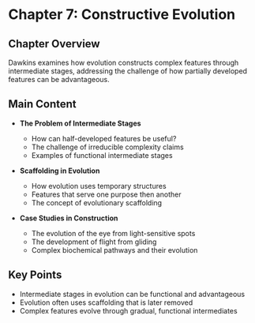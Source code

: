 # Chapter 7: Constructive Evolution

## Chapter Overview
Dawkins examines how evolution constructs complex features through intermediate stages, addressing the challenge of how partially developed features can be advantageous.

## Main Content
- **The Problem of Intermediate Stages**
  - How can half-developed features be useful?
  - The challenge of irreducible complexity claims
  - Examples of functional intermediate stages

- **Scaffolding in Evolution**
  - How evolution uses temporary structures
  - Features that serve one purpose then another
  - The concept of evolutionary scaffolding

- **Case Studies in Construction**
  - The evolution of the eye from light-sensitive spots
  - The development of flight from gliding
  - Complex biochemical pathways and their evolution

## Key Points
- Intermediate stages in evolution can be functional and advantageous
- Evolution often uses scaffolding that is later removed
- Complex features evolve through gradual, functional intermediates